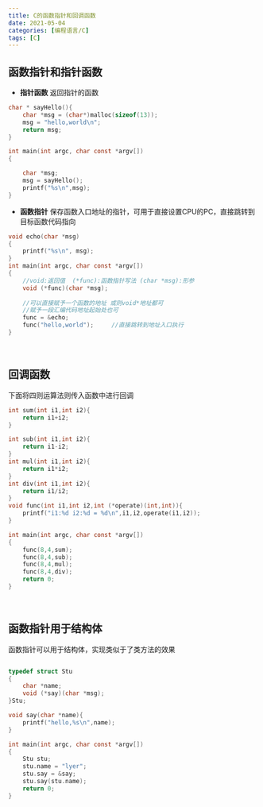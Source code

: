 ```yaml
---
title: C的函数指针和回调函数
date: 2021-05-04
categories: [编程语言/C]
tags: [C]
---
```


## 函数指针和指针函数

- **指针函数**  返回指针的函数

```c
char * sayHello(){
    char *msg = (char*)malloc(sizeof(13));
    msg = "hello,world\n";
    return msg;
}

int main(int argc, char const *argv[])
{

    char *msg;
    msg = sayHello();
    printf("%s\n",msg);
}
```

- **函数指针**  保存函数入口地址的指针，可用于直接设置CPU的PC，直接跳转到目标函数代码指向

```c
void echo(char *msg)
{
    printf("%s\n", msg);
}
int main(int argc, char const *argv[])
{
    //void:返回值  (*func):函数指针写法 (char *msg):形参
    void (*func)(char *msg); 
    
    //可以直接赋予一个函数的地址 或则void*地址都可
    //赋予一段汇编代码地址起始处也可
    func = &echo;            
    func("hello,world");     //直接跳转到地址入口执行
}
```

​    

## 回调函数

下面将四则运算法则传入函数中进行回调

```c
int sum(int i1,int i2){
    return i1+i2;
}

int sub(int i1,int i2){
    return i1-i2;
}
int mul(int i1,int i2){
    return i1*i2;
}
int div(int i1,int i2){
    return i1/i2;
}
void func(int i1,int i2,int (*operate)(int,int)){
    printf("i1:%d i2:%d = %d\n",i1,i2,operate(i1,i2));
}

int main(int argc, char const *argv[])
{
    func(8,4,sum);
    func(8,4,sub);
    func(8,4,mul);
    func(8,4,div);
    return 0;
}
```

​    

## 函数指针用于结构体

函数指针可以用于结构体，实现类似于了类方法的效果

```c

typedef struct Stu
{
    char *name;
    void (*say)(char *msg);
}Stu;

void say(char *name){
    printf("hello,%s\n",name);
}

int main(int argc, char const *argv[])
{
    Stu stu;
    stu.name = "lyer";
    stu.say = &say;
    stu.say(stu.name);
    return 0;
}
```

